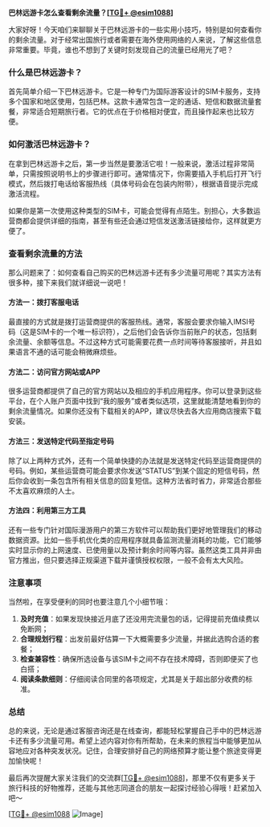 **巴林远游卡怎么查看剩余流量？[[TG💪+ @esim1088](https://t.me/s/esim1088)]**

大家好呀！今天咱们来聊聊关于巴林远游卡的一些实用小技巧，特别是如何查看你的剩余流量。对于经常出国旅行或者需要在海外使用网络的人来说，了解这些信息非常重要。毕竟，谁也不想到了关键时刻发现自己的流量已经用光了吧？

### 什么是巴林远游卡？

首先简单介绍一下巴林远游卡。它是一种专门为国际游客设计的SIM卡服务，支持多个国家和地区使用，包括巴林。这款卡通常包含一定的通话、短信和数据流量套餐，非常适合短期旅行者。它的优点在于价格相对便宜，而且操作起来也比较方便。

### 如何激活巴林远游卡？

在拿到巴林远游卡之后，第一步当然是要激活它啦！一般来说，激活过程非常简单，只需按照说明书上的步骤进行即可。通常情况下，你需要插入手机后打开飞行模式，然后拨打电话给客服热线（具体号码会在包装内附带），根据语音提示完成激活流程。

如果你是第一次使用这种类型的SIM卡，可能会觉得有点陌生。别担心，大多数运营商都会提供详细的指南，甚至有些还会通过短信发送激活链接给你，这样就更方便了。

### 查看剩余流量的方法

那么问题来了：如何查看自己购买的巴林远游卡还有多少流量可用呢？其实方法有很多种，接下来我们就详细说一说吧！

#### 方法一：拨打客服电话

最直接的方式就是拨打运营商提供的客服热线。通常，客服会要求你输入IMSI号码（这是SIM卡的一个唯一标识符），之后他们会告诉你当前账户的状态，包括剩余流量、余额等信息。不过这种方式可能需要花费一点时间等待客服接听，并且如果语言不通的话可能会稍微麻烦些。

#### 方法二：访问官方网站或APP

很多运营商都提供了自己的官方网站以及相应的手机应用程序。你可以登录到这些平台，在个人账户页面中找到“我的服务”或者类似选项，这里就能清楚地看到你的剩余流量情况。如果你还没有下载相关的APP，建议尽快去各大应用商店搜索下载安装。

#### 方法三：发送特定代码至指定号码

除了以上两种方式外，还有一个简单快捷的办法就是发送特定代码至运营商提供的号码。例如，某些运营商可能会要求你发送“STATUS”到某个固定的短信号码，然后你会收到一条包含所有相关信息的回复短信。这种方法省时省力，非常适合那些不太喜欢麻烦的人士。

#### 方法四：利用第三方工具

还有一些专门针对国际漫游用户的第三方软件可以帮助我们更好地管理我们的移动数据资源。比如一些手机优化类的应用程序就具备监测流量消耗的功能，它们能够实时显示你的上网速度、已使用量以及预计剩余时间等内容。虽然这类工具并非由官方推出，但只要选择正规渠道下载并谨慎授权权限，一般不会有太大风险。

### 注意事项

当然啦，在享受便利的同时也要注意几个小细节哦：

1. **及时充值**：如果发现快接近月底了还没用完流量包的话，记得提前充值续费以免断网；
2. **合理规划行程**：出发前最好估算一下大概需要多少流量，并据此选购合适的套餐；
3. **检查兼容性**：确保所选设备与该SIM卡之间不存在技术障碍，否则即便买了也白搭；
4. **阅读条款细则**：仔细阅读合同里的各项规定，尤其是关于超出部分收费的标准。

### 总结

总的来说，无论是通过客服咨询还是在线查询，都能轻松掌握自己手中的巴林远游卡还有多少流量可用。希望上述内容对你有所帮助，在未来的旅程当中能够更加从容地应对各种突发状况。记住，合理安排好自己的网络预算才能让整个旅途变得更加愉快呢！

最后再次提醒大家关注我们的交流群[[TG💪+ @esim1088](https://t.me/s/esim1088)]，那里不仅有更多关于旅行科技的好物推荐，还能与其他志同道合的朋友一起探讨经验心得哦！赶紧加入吧～

[[TG💪+ @esim1088](https://t.me/s/esim1088) ![Image](https://i.postimg.cc/4NQfJmqS/Snipaste-2025-05-13-00-14-12.png)]